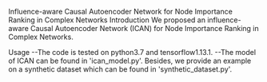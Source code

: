 Influence-aware Causal Autoencoder Network for Node Importance Ranking in Complex Networks
Introduction
We proposed an influence-aware Causal Autoencoder Network (ICAN) for Node Importance Ranking in Complex Networks.

Usage
--The code is tested on python3.7 and tensorflow1.13.1.
--The model of ICAN can be found in 'ican_model.py'. Besides, we provide an example on a synthetic dataset which can be found in 'synthetic_dataset.py'.
